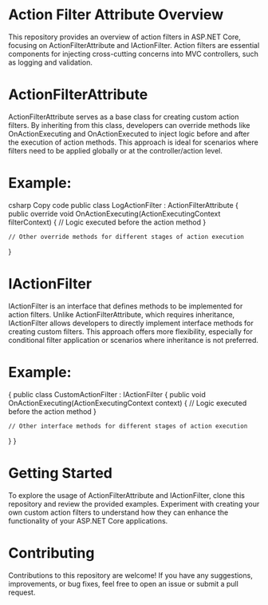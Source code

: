 # Action Filter Attribute Overview
This repository provides an overview of action filters in ASP.NET Core, focusing on ActionFilterAttribute and IActionFilter. Action filters are essential components for injecting cross-cutting concerns into MVC controllers, such as logging and validation.

# ActionFilterAttribute
ActionFilterAttribute serves as a base class for creating custom action filters. By inheriting from this class, developers can override methods like OnActionExecuting and OnActionExecuted to inject logic before and after the execution of action methods. This approach is ideal for scenarios where filters need to be applied globally or at the controller/action level.

# Example:
csharp
Copy code
public class LogActionFilter : ActionFilterAttribute
{
    public override void OnActionExecuting(ActionExecutingContext filterContext)
    {
        // Logic executed before the action method
    }

    // Other override methods for different stages of action execution
}
# IActionFilter
IActionFilter is an interface that defines methods to be implemented for action filters. Unlike ActionFilterAttribute, which requires inheritance, IActionFilter allows developers to directly implement interface methods for creating custom filters. This approach offers more flexibility, especially for conditional filter application or scenarios where inheritance is not preferred.

# Example:
{
public class CustomActionFilter : IActionFilter
{
    public void OnActionExecuting(ActionExecutingContext context)
    {
        // Logic executed before the action method
    }

    // Other interface methods for different stages of action execution
}
}
# Getting Started
To explore the usage of ActionFilterAttribute and IActionFilter, clone this repository and review the provided examples. Experiment with creating your own custom action filters to understand how they can enhance the functionality of your ASP.NET Core applications.

# Contributing
Contributions to this repository are welcome! If you have any suggestions, improvements, or bug fixes, feel free to open an issue or submit a pull request.
